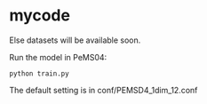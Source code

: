 # mycode
Else datasets will be available soon.

Run the model in PeMS04:
```
python train.py
```
The default setting is in conf/PEMSD4_1dim_12.conf
